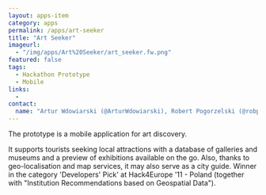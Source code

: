 ```yaml
---
layout: apps-item
category: apps
permalink: /apps/art-seeker
title: "Art Seeker"
imageurl:
  - "/img/apps/Art%20Seeker/art_seeker.fw.png"
featured: false
tags:
  - Hackathon Prototype
  - Mobile
links:
  - 
contact: 
  name: "Artur Wdowiarski (@ArturWdowiarski), Robert Pogorzelski (@robpog)"
---
```


The prototype is a mobile application for art discovery.

It supports tourists seeking local attractions with a database of galleries and museums and a preview of exhibitions available on the go. Also, thanks to geo-localisation and map services, it may also serve as a city guide. Winner in the category 'Developers' Pick' at Hack4Europe '11 - Poland (together with "Institution Recommendations based on Geospatial Data").


